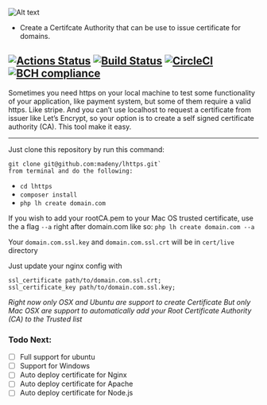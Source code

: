 
![Alt text](https://raw.githubusercontent.com/madeny/lhttps/master/lhttps.svg?sanitize=true)
* Create a Certifcate Authority that can be use to issue certificate for domains.

[![Actions Status](https://github.com/madeny/lhttps/workflows/PHP%20Composer/badge.svg)](https://github.com/madeny/lhttps/actions)
[![Build Status](https://travis-ci.org/madeny/lhttps.svg?branch=master)](https://travis-ci.org/madeny/lhttps)
[![CircleCI](https://circleci.com/gh/madeny/lhttps.svg?style=svg)](https://circleci.com/gh/madeny/lhttps) 
[![BCH compliance](https://bettercodehub.com/edge/badge/madeny/lhttps?branch=master)](https://bettercodehub.com/)
---
Sometimes you need https on your local machine to test some functionality of your application, like payment system, but some of them require a valid https. Like stripe. And you can’t use localhost to request a certificate from issuer like Let’s Encrypt, so your option is to create a self signed certificate authority (CA). This tool make it easy.

---

Just clone this repository by run this command:

```
git clone git@github.com:madeny/lhttps.git` 
from terminal and do the following:
```

* ```cd lhttps     ```
* ```composer install      ``` 
* ```php lh create domain.com     ```

If you wish to add your rootCA.pem to your Mac OS trusted certificate, use the a flag ```--a``` right after domain.com like so: ```php lh create domain.com --a```

Your ```domain.com.ssl.key``` and ```domain.com.ssl.crt``` will be in ```cert/live``` directory

Just update your nginx config with       
```
ssl_certificate path/to/domain.com.ssl.crt;
ssl_certificate_key path/to/domain.com.ssl.key;
```


*Right now only OSX and Ubuntu are support to create Certificate*
*But only Mac OSX are support to automatically add your Root Certificate Authority (CA) to the Trusted list*

### Todo Next:

- [ ] Full support for ubuntu
- [ ] Support for Windows
- [ ] Auto deploy certificate for Nginx
- [ ] Auto deploy certificate for Apache
- [ ] Auto deploy certificate for Node.js
